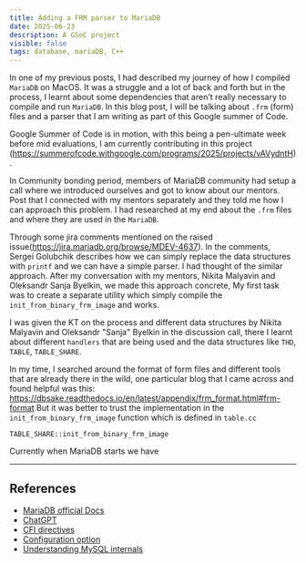 ```yaml
---
title: Adding a FRM parser to MariaDB 
date: 2025-06-23
description: A GSoC project 
visible: false
tags: database, mariaDB, C++
---
```


In one of my previous posts, I had described my journey of how I compiled `MariaDB` on MacOS. It was a struggle and a lot of back and forth but in the process, I learnt about some dependencies that aren't really necessary to compile and run `MariaDB`. In this 
blog post, I will be talking about `.frm` (form) files and a parser that I am writing as part of this Google summer of Code.

Google Summer of Code is in motion, with this being a pen-ultimate week before mid evaluations, I am currently contributing in this
project (https://summerofcode.withgoogle.com/programs/2025/projects/vAVydntH).

In Community bonding period, members of MariaDB community had setup a call where we introduced ourselves and got to know about our mentors. Post that I connected with my mentors separately and they told me how I can approach this problem. I had researched at my end about the `.frm` files and where they are used in the `MariaDB`.

Through some jira comments mentioned on the raised issue(https://jira.mariadb.org/browse/MDEV-4637). In the comments, Sergei Golubchik describes how we can simply replace the data structures with `printf` and we can have a simple parser. I had thought of the similar approach. After my conversation with my mentors, Nikita Malyavin and Oleksandr Sanja Byelkin, we made this approach concrete, My first task was to create a separate utility which simply compile the `init_from_binary_frm_image` and works. 

I was given the KT on the process and different data structures by Nikita Malyavin and Oleksandr "Sanja" Byelkin in the discussion call, there I learnt about different `handlers` that are being used and the data structures like `THD`, `TABLE`, `TABLE_SHARE`.

In my time, I searched around the format of form files and different tools that are already there in the wild, one particular blog
that I came across and found helpful was this: https://dbsake.readthedocs.io/en/latest/appendix/frm_format.html#frm-format
But it was better to trust the implementation in the `init_from_binary_frm_image` function which is defined in `table.cc` 

`TABLE_SHARE::init_from_binary_frm_image`



Currently when MariaDB starts we have 

---- 

## References

- [MariaDB official Docs](https://mariadb.org/get-involved/getting-started-for-developers/get-code-build-test/)
- [ChatGPT](https://chatgpt.com/)
- [CFI directives](https://sourceware.org/binutils/docs/as/CFI-directives.html)
- [Configuration option](https://mariadb.com/kb/en/configuring-mariadb-with-option-files/)
- [Understanding MySQL internals](https://www.amazon.in/Understanding-MySQL-Internals-Sasha-Pachev/dp/0596009577)
